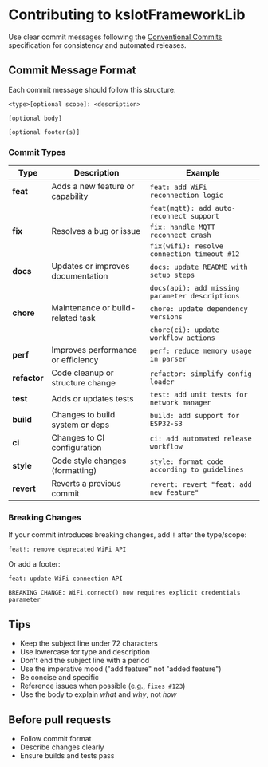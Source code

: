 # Contributing to ksIotFrameworkLib

Use clear commit messages following the [Conventional Commits](https://www.conventionalcommits.org/) specification for consistency and automated releases.

## Commit Message Format

Each commit message should follow this structure:

```
<type>[optional scope]: <description>

[optional body]

[optional footer(s)]
```

### Commit Types

| Type       | Description                      | Example                                      |
|------------|----------------------------------|----------------------------------------------|
| **feat**   | Adds a new feature or capability | `feat: add WiFi reconnection logic`          |
|            |                                  | `feat(mqtt): add auto-reconnect support`     |
| **fix**    | Resolves a bug or issue          | `fix: handle MQTT reconnect crash`           |
|            |                                  | `fix(wifi): resolve connection timeout #12`  |
| **docs**   | Updates or improves documentation| `docs: update README with setup steps`       |
|            |                                  | `docs(api): add missing parameter descriptions` |
| **chore**  | Maintenance or build-related task| `chore: update dependency versions`          |
|            |                                  | `chore(ci): update workflow actions`         |
| **perf**   | Improves performance or efficiency| `perf: reduce memory usage in parser`       |
| **refactor**| Code cleanup or structure change| `refactor: simplify config loader`           |
| **test**   | Adds or updates tests            | `test: add unit tests for network manager`   |
| **build**  | Changes to build system or deps  | `build: add support for ESP32-S3`            |
| **ci**     | Changes to CI configuration      | `ci: add automated release workflow`         |
| **style**  | Code style changes (formatting)  | `style: format code according to guidelines` |
| **revert** | Reverts a previous commit        | `revert: revert "feat: add new feature"`     |

### Breaking Changes

If your commit introduces breaking changes, add `!` after the type/scope:

```
feat!: remove deprecated WiFi API
```

Or add a footer:

```
feat: update WiFi connection API

BREAKING CHANGE: WiFi.connect() now requires explicit credentials parameter
```

## Tips

- Keep the subject line under 72 characters
- Use lowercase for type and description
- Don't end the subject line with a period
- Use the imperative mood ("add feature" not "added feature")
- Be concise and specific
- Reference issues when possible (e.g., `fixes #123`)
- Use the body to explain *what* and *why*, not *how*

## Before pull requests

- Follow commit format
- Describe changes clearly
- Ensure builds and tests pass
